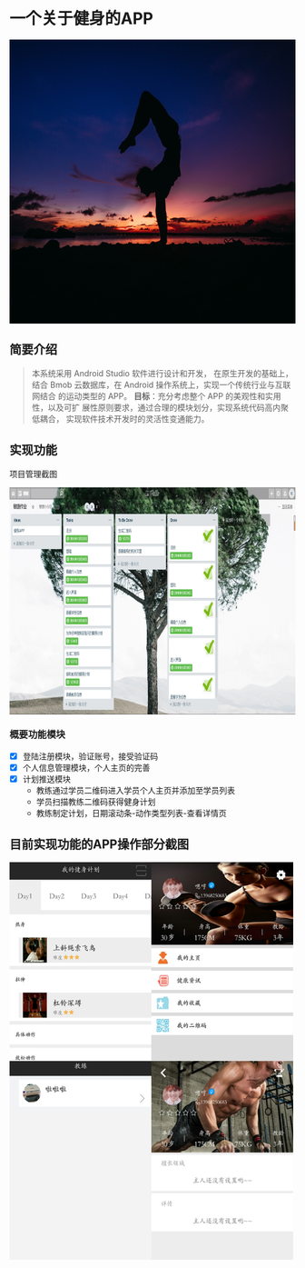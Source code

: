 # 一个关于健身的APP
<img src="./another/img/simon-hajducki-1321456-unsplash.jpg" width = "900" height = "500" alt="图片名称" align=center />

## 简要介绍

> 本系统采用 Android Studio 软件进行设计和开发，
> 在原生开发的基础上， 结合 Bmob 云数据库，在 Android 操作系统上，实现一个传统行业与互联网结合 的运动类型的 APP。
> **目标**：充分考虑整个 APP 的美观性和实用性，以及可扩 展性原则要求，通过合理的模块划分，实现系统代码高内聚低耦合，
> 实现软件技术开发时的灵活性变通能力。

## 实现功能
项目管理截图

<img src="./another/img/Trello项目管理截图.jpg" width = "700" height = "400" alt="图片名称" align=center />

### 概要功能模块
* [x] 登陆注册模块，验证账号，接受验证码
* [x] 个人信息管理模块，个人主页的完善
* [x] 计划推送模块
  * 教练通过学员二维码进入学员个人主页并添加至学员列表
  * 学员扫描教练二维码获得健身计划
  * 教练制定计划，日期滚动条-动作类型列表-查看详情页


## 目前实现功能的APP操作部分截图
<img src="./another/img/276175b21049a4b22ef6885a01e4332.jpg" width = "500" height = "700" alt="图片名称" align=center />

